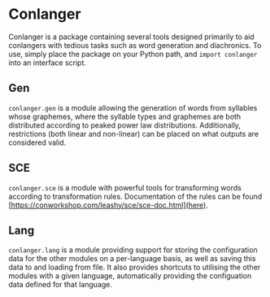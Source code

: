 # Conlanger

Conlanger is a package containing several tools designed primarily to aid conlangers with tedious tasks such as word
generation and diachronics. To use, simply place the package on your Python path, and `import conlanger` into an
interface script.

## Gen

`conlanger.gen` is a module allowing the generation of words from syllables whose graphemes, where the syllable types
and graphemes are both distributed according to peaked power law distributions. Additionally, restrictions (both linear
and non-linear) can be placed on what outputs are considered valid.

## SCE

`conlanger.sce` is a module with powerful tools for transforming words according to transformation rules. Documentation
of the rules can be found [https://conworkshop.com/leashy/sce/sce-doc.html](here).

## Lang

`conlanger.lang` is a module providing support for storing the configuration data for the other modules on a
per-language basis, as well as saving this data to and loading from file. It also provides shortcuts to utilising the
other modules with a given language, automatically providing the configuation data defined for that language.
